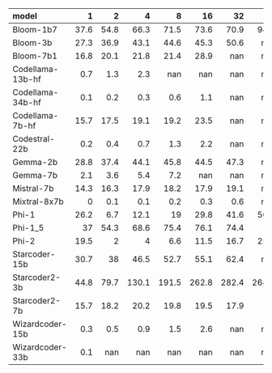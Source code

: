 | model            |    1 |     2 |     4 |     8 |    16 |    32 |    64 |   128 |   256 |
|:-----------------|-----:|------:|------:|------:|------:|------:|------:|------:|------:|
| Bloom-1b7        | 37.6 |  54.8 |  66.3 |  71.5 |  73.6 |  70.9 |  94.3 | nan   | nan   |
| Bloom-3b         | 27.3 |  36.9 |  43.1 |  44.6 |  45.3 |  50.6 | nan   | nan   | nan   |
| Bloom-7b1        | 16.8 |  20.1 |  21.8 |  21.4 |  28.9 | nan   | nan   | nan   | nan   |
| Codellama-13b-hf |  0.7 |   1.3 |   2.3 | nan   | nan   | nan   | nan   | nan   | nan   |
| Codellama-34b-hf |  0.1 |   0.2 |   0.3 |   0.6 |   1.1 | nan   | nan   | nan   | nan   |
| Codellama-7b-hf  | 15.7 |  17.5 |  19.1 |  19.2 |  23.5 | nan   | nan   | nan   | nan   |
| Codestral-22b    |  0.2 |   0.4 |   0.7 |   1.3 |   2.2 | nan   | nan   | nan   | nan   |
| Gemma-2b         | 28.8 |  37.4 |  44.1 |  45.8 |  44.5 |  47.3 | nan   | nan   | nan   |
| Gemma-7b         |  2.1 |   3.6 |   5.4 |   7.2 | nan   | nan   | nan   | nan   | nan   |
| Mistral-7b       | 14.3 |  16.3 |  17.9 |  18.2 |  17.9 |  19.1 | nan   | nan   | nan   |
| Mixtral-8x7b     |  0   |   0.1 |   0.1 |   0.2 |   0.3 |   0.6 | nan   | nan   | nan   |
| Phi-1            | 26.2 |   6.7 |  12.1 |  19   |  29.8 |  41.6 |  50.7 | nan   | nan   |
| Phi-1_5          | 37   |  54.3 |  68.6 |  75.4 |  76.1 |  74.4 |  86   | nan   | nan   |
| Phi-2            | 19.5 |   2   |   4   |   6.6 |  11.5 |  16.7 |  25.1 | nan   | nan   |
| Starcoder-15b    | 30.7 |  38   |  46.5 |  52.7 |  55.1 |  62.4 | nan   | nan   | nan   |
| Starcoder2-3b    | 44.8 |  79.7 | 130.1 | 191.5 | 262.8 | 282.4 | 264.4 | 250.6 | 280.3 |
| Starcoder2-7b    | 15.7 |  18.2 |  20.2 |  19.8 |  19.5 |  17.9 |  22   | nan   | nan   |
| Wizardcoder-15b  |  0.3 |   0.5 |   0.9 |   1.5 |   2.6 | nan   | nan   | nan   | nan   |
| Wizardcoder-33b  |  0.1 | nan   | nan   | nan   | nan   | nan   | nan   | nan   | nan   |
